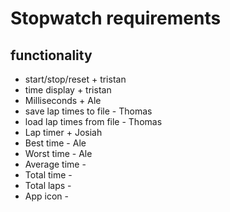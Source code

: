 # Stopwatch requirements

## functionality
- start/stop/reset + tristan
- time display + tristan
- Milliseconds + Ale
- save lap times to file - Thomas
- load lap times from file - Thomas
- Lap timer + Josiah
- Best time - Ale
- Worst time - Ale
- Average time -
- Total time -
- Total laps -
- App icon - 

